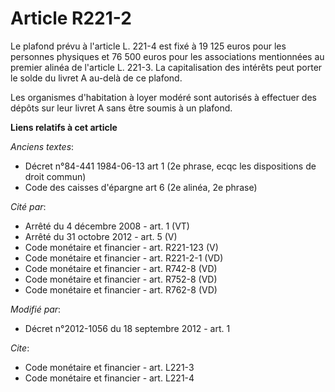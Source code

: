 # Article R221-2

Le plafond prévu à l'article L. 221-4 est fixé à  19 125 euros pour les personnes physiques et 76 500 euros pour les
associations mentionnées au premier alinéa de l'article L. 221-3. La capitalisation des intérêts peut porter le solde du
livret A au-delà de ce plafond. 

Les organismes d'habitation à loyer modéré sont autorisés à effectuer des dépôts sur leur livret A sans être soumis à un
plafond.

**Liens relatifs à cet article**

_Anciens textes_:

  - Décret n°84-441 1984-06-13 art 1 (2e phrase, ecqc les dispositions de droit commun)
  - Code des caisses d'épargne art 6 (2e alinéa, 2e phrase)

_Cité par_:

  - Arrêté du 4 décembre 2008 - art. 1 (VT)
  - Arrêté du 31 octobre 2012 - art. 5 (V)
  - Code monétaire et financier - art. R221-123 (V)
  - Code monétaire et financier - art. R221-2-1 (VD)
  - Code monétaire et financier - art. R742-8 (VD)
  - Code monétaire et financier - art. R752-8 (VD)
  - Code monétaire et financier - art. R762-8 (VD)

_Modifié par_:

  - Décret n°2012-1056 du 18 septembre 2012 - art. 1

_Cite_:

  - Code monétaire et financier - art. L221-3
  - Code monétaire et financier - art. L221-4
